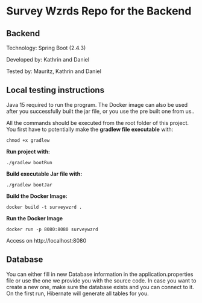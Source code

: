 # Survey Wzrds Repo for the Backend

## Backend

Technology: Spring Boot (2.4.3)

Developed by: Kathrin and Daniel

Tested by: Mauritz, Kathrin and Daniel

## Local testing instructions
Java 15 required to run the program.
The Docker image can also be used after you successfully built the jar file, or you use the pre built one from us.. 

All the commands should be executed from the root folder of this project.
You first have to potentially make the **gradlew file executable** with:
```
chmod +x gradlew
```
**Run project with:**
````
./gradlew bootRun
````

**Build executable Jar file with:**
```
./gradlew bootJar
```

**Build the Docker Image:**

```
docker build -t surveywzrd .
```

**Run the Docker Image**
```
docker run -p 8080:8080 surveywzrd
```

Access on http://localhost:8080
## Database
You can either fill in new Database information in the application.properties file or use the one we provide you with the source code.
In case you want to create a new one, make sure the database exists and you can connect to it. On the first run, Hibernate will generate all tables for you.
